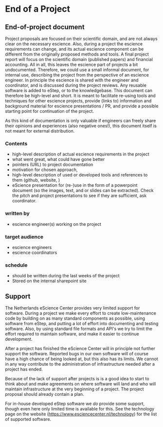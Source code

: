 # End of a Project

## End-of-project document

Project proposals are focused on their scientific domain, and are not always clear on the necessary escience. Also, during a project the escience requirements can change, and its actual escience component can be different from the originally proposed methods and tools. A final project report will focus on the scientific domain (published papers) and financial accounting. All in all, this leaves the escience part of projects a bit undocumented. Therefore, we could use a small informal document, for internal use, describing the project from the perspective of an escience engineer. 
In principle the escience is shared with the engineer and coordinator, and is discussed during the project reviews. Any reusable software is added to eStep, or to the knowledgebase. This document can therefore be high-level and short. It is meant to facilitate re-using tools and techniques for other escience projects, provide (links to) information and background material for escience presentations / PR, and provide a possible starting point for continuation of the project.

As this kind of documentation is only valuable if engineers can freely share their opinions and experiences (also negative ones!), this document itself is not meant for external distribution.

### Contents

* high-level description of actual escience requirements in the project
* what went great, what could have gone better
* pointers (URL) to project documentation
* motivation for chosen approach,
* high-level description of used or developed tools and references to them (github, website, )
* eScience presentation for (re-)use in the form of a powerpoint document (so the images, text, and or slides can be extracted). Check the pitch and project presentations to see if they are sufficient, ask coordinator.

### written by

* escience engineer(s) working on the project

### target audience

* escience engineers
* escience coordinators

### schedule

* should be written during the last weeks of the project
* Stored on the internal sharepoint site

## Support

The Netherlands eScience Center provides very limited support for software. During a project we make every effort to create low-maintenance code by building on as many standard components as possible, using software from eStep, and putting a lot of effort into documenting and testing software. Also, by using standard file formats and API's we try to limit the effort required to maintain software, and make it easier to continue development.

After a project has finished the eScience Center will in principle not further support the software. Reported bugs in our own software will of course have a high chance of being looked at, but this also has its limits. We cannot in any way contribute to the administration of infrastructure needed after a project has ended.

Because of the lack of support after projects is is a good idea to start to think about and make agreements on where software will land and who will maintain infrastructure at the very beginning of a project. The project proposal should already contain a plan.

For in-house developed eStep software we _do_ provide some support, though even here only limited time is available for this. See the technology page on the website (https://www.esciencecenter.nl/technology) for the list of supported software.

